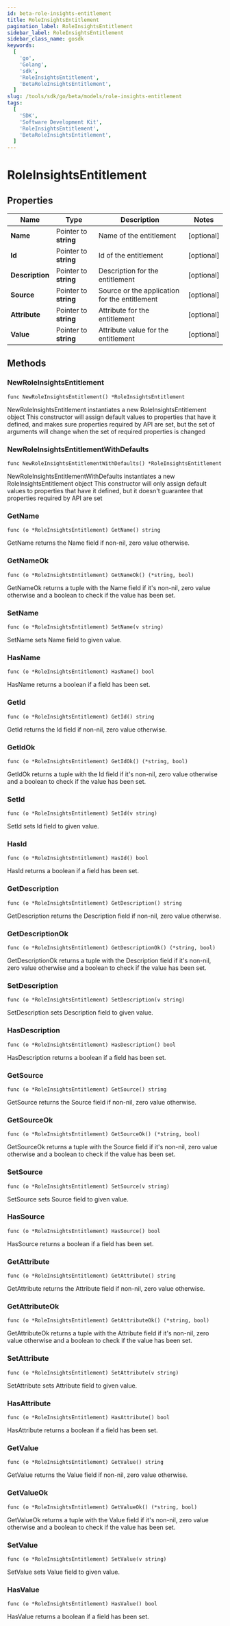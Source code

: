 ```yaml
---
id: beta-role-insights-entitlement
title: RoleInsightsEntitlement
pagination_label: RoleInsightsEntitlement
sidebar_label: RoleInsightsEntitlement
sidebar_class_name: gosdk
keywords:
  [
    'go',
    'Golang',
    'sdk',
    'RoleInsightsEntitlement',
    'BetaRoleInsightsEntitlement',
  ]
slug: /tools/sdk/go/beta/models/role-insights-entitlement
tags:
  [
    'SDK',
    'Software Development Kit',
    'RoleInsightsEntitlement',
    'BetaRoleInsightsEntitlement',
  ]
---
```


# RoleInsightsEntitlement

## Properties

| Name | Type | Description | Notes |
| --- | --- | --- | --- |
| **Name** | Pointer to **string** | Name of the entitlement | [optional] |
| **Id** | Pointer to **string** | Id of the entitlement | [optional] |
| **Description** | Pointer to **string** | Description for the entitlement | [optional] |
| **Source** | Pointer to **string** | Source or the application for the entitlement | [optional] |
| **Attribute** | Pointer to **string** | Attribute for the entitlement | [optional] |
| **Value** | Pointer to **string** | Attribute value for the entitlement | [optional] |

## Methods

### NewRoleInsightsEntitlement

`func NewRoleInsightsEntitlement() *RoleInsightsEntitlement`

NewRoleInsightsEntitlement instantiates a new RoleInsightsEntitlement object This constructor will assign default values to properties that have it defined, and makes sure properties required by API are set, but the set of arguments will change when the set of required properties is changed

### NewRoleInsightsEntitlementWithDefaults

`func NewRoleInsightsEntitlementWithDefaults() *RoleInsightsEntitlement`

NewRoleInsightsEntitlementWithDefaults instantiates a new RoleInsightsEntitlement object This constructor will only assign default values to properties that have it defined, but it doesn't guarantee that properties required by API are set

### GetName

`func (o *RoleInsightsEntitlement) GetName() string`

GetName returns the Name field if non-nil, zero value otherwise.

### GetNameOk

`func (o *RoleInsightsEntitlement) GetNameOk() (*string, bool)`

GetNameOk returns a tuple with the Name field if it's non-nil, zero value otherwise and a boolean to check if the value has been set.

### SetName

`func (o *RoleInsightsEntitlement) SetName(v string)`

SetName sets Name field to given value.

### HasName

`func (o *RoleInsightsEntitlement) HasName() bool`

HasName returns a boolean if a field has been set.

### GetId

`func (o *RoleInsightsEntitlement) GetId() string`

GetId returns the Id field if non-nil, zero value otherwise.

### GetIdOk

`func (o *RoleInsightsEntitlement) GetIdOk() (*string, bool)`

GetIdOk returns a tuple with the Id field if it's non-nil, zero value otherwise and a boolean to check if the value has been set.

### SetId

`func (o *RoleInsightsEntitlement) SetId(v string)`

SetId sets Id field to given value.

### HasId

`func (o *RoleInsightsEntitlement) HasId() bool`

HasId returns a boolean if a field has been set.

### GetDescription

`func (o *RoleInsightsEntitlement) GetDescription() string`

GetDescription returns the Description field if non-nil, zero value otherwise.

### GetDescriptionOk

`func (o *RoleInsightsEntitlement) GetDescriptionOk() (*string, bool)`

GetDescriptionOk returns a tuple with the Description field if it's non-nil, zero value otherwise and a boolean to check if the value has been set.

### SetDescription

`func (o *RoleInsightsEntitlement) SetDescription(v string)`

SetDescription sets Description field to given value.

### HasDescription

`func (o *RoleInsightsEntitlement) HasDescription() bool`

HasDescription returns a boolean if a field has been set.

### GetSource

`func (o *RoleInsightsEntitlement) GetSource() string`

GetSource returns the Source field if non-nil, zero value otherwise.

### GetSourceOk

`func (o *RoleInsightsEntitlement) GetSourceOk() (*string, bool)`

GetSourceOk returns a tuple with the Source field if it's non-nil, zero value otherwise and a boolean to check if the value has been set.

### SetSource

`func (o *RoleInsightsEntitlement) SetSource(v string)`

SetSource sets Source field to given value.

### HasSource

`func (o *RoleInsightsEntitlement) HasSource() bool`

HasSource returns a boolean if a field has been set.

### GetAttribute

`func (o *RoleInsightsEntitlement) GetAttribute() string`

GetAttribute returns the Attribute field if non-nil, zero value otherwise.

### GetAttributeOk

`func (o *RoleInsightsEntitlement) GetAttributeOk() (*string, bool)`

GetAttributeOk returns a tuple with the Attribute field if it's non-nil, zero value otherwise and a boolean to check if the value has been set.

### SetAttribute

`func (o *RoleInsightsEntitlement) SetAttribute(v string)`

SetAttribute sets Attribute field to given value.

### HasAttribute

`func (o *RoleInsightsEntitlement) HasAttribute() bool`

HasAttribute returns a boolean if a field has been set.

### GetValue

`func (o *RoleInsightsEntitlement) GetValue() string`

GetValue returns the Value field if non-nil, zero value otherwise.

### GetValueOk

`func (o *RoleInsightsEntitlement) GetValueOk() (*string, bool)`

GetValueOk returns a tuple with the Value field if it's non-nil, zero value otherwise and a boolean to check if the value has been set.

### SetValue

`func (o *RoleInsightsEntitlement) SetValue(v string)`

SetValue sets Value field to given value.

### HasValue

`func (o *RoleInsightsEntitlement) HasValue() bool`

HasValue returns a boolean if a field has been set.
